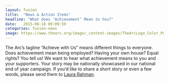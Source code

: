 ```yaml
---
layout: fusion
title:  "News & Action Items"
headline: "What does ‘Achievement’ Mean to You?"
date:   2015-08-18 09:09:59
categories: fusion-news
image: https://www.thearc.org/image/_content-images/TheArcLogo_Color_Pos_JPG.jpg
---
```

The Arc’s tagline “Achieve with Us” means different things to everyone. Does achievement mean being employed? Having your own house? Equal rights? You tell us! 
We want to hear what achievement means to you and your supporters. Your story may be nationally showcased in our national end of year campaign.  If you’d like to share a short story or even a few words, please send them to <a href="mailto:rahman@thearc.org">Laura Rahman</a>.

